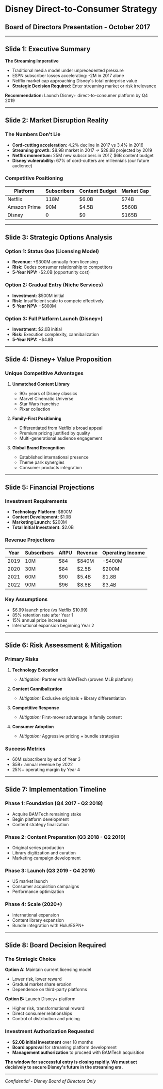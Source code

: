 # Disney Direct-to-Consumer Strategy
## Board of Directors Presentation - October 2017

---

## Slide 1: Executive Summary

**The Streaming Imperative**

- Traditional media model under unprecedented pressure
- ESPN subscriber losses accelerating: -2M in 2017 alone  
- Netflix market cap approaching Disney's total enterprise value
- **Strategic Decision Required:** Enter streaming market or risk irrelevance

**Recommendation:** Launch Disney+ direct-to-consumer platform by Q4 2019

---

## Slide 2: Market Disruption Reality

### The Numbers Don't Lie
- **Cord-cutting acceleration:** 4.2% decline in 2017 vs 3.4% in 2016
- **Streaming growth:** $8.9B market in 2017 → $28.8B projected by 2019
- **Netflix momentum:** 25M new subscribers in 2017, $6B content budget
- **Disney vulnerability:** 67% of cord-cutters are millennials (our future audience)

### Competitive Positioning
| Platform | Subscribers | Content Budget | Market Cap |
|----------|-------------|----------------|------------|
| Netflix | 118M | $6.0B | $74B |
| Amazon Prime | 90M | $4.5B | $560B |
| Disney | 0 | $0 | $165B |

---

## Slide 3: Strategic Options Analysis

### Option 1: Status Quo (Licensing Model)
- **Revenue:** +$300M annually from licensing
- **Risk:** Cedes consumer relationship to competitors
- **5-Year NPV:** -$2.0B (opportunity cost)

### Option 2: Gradual Entry (Niche Services)
- **Investment:** $500M initial
- **Risk:** Insufficient scale to compete effectively
- **5-Year NPV:** +$800M

### Option 3: Full Platform Launch (Disney+)
- **Investment:** $2.0B initial
- **Risk:** Execution complexity, cannibalization
- **5-Year NPV:** +$4.8B

---

## Slide 4: Disney+ Value Proposition

### Unique Competitive Advantages
1. **Unmatched Content Library**
   - 90+ years of Disney classics
   - Marvel Cinematic Universe
   - Star Wars franchise
   - Pixar collection

2. **Family-First Positioning**
   - Differentiated from Netflix's broad appeal
   - Premium pricing justified by quality
   - Multi-generational audience engagement

3. **Global Brand Recognition**
   - Established international presence
   - Theme park synergies
   - Consumer products integration

---

## Slide 5: Financial Projections

### Investment Requirements
- **Technology Platform:** $800M
- **Content Development:** $1.0B
- **Marketing Launch:** $200M
- **Total Initial Investment:** $2.0B

### Revenue Projections
| Year | Subscribers | ARPU | Revenue | Operating Income |
|------|-------------|------|---------|------------------|
| 2019 | 10M | $84 | $840M | -$400M |
| 2020 | 30M | $84 | $2.5B | $200M |
| 2021 | 60M | $90 | $5.4B | $1.8B |
| 2022 | 90M | $96 | $8.6B | $3.4B |

### Key Assumptions
- $6.99 launch price (vs Netflix $10.99)
- 85% retention rate after Year 1
- 15% annual price increases
- International expansion beginning Year 2

---

## Slide 6: Risk Assessment & Mitigation

### Primary Risks
1. **Technology Execution**
   - *Mitigation:* Partner with BAMTech (proven MLB platform)
   
2. **Content Cannibalization**
   - *Mitigation:* Exclusive originals + library differentiation
   
3. **Competitive Response**
   - *Mitigation:* First-mover advantage in family content
   
4. **Consumer Adoption**
   - *Mitigation:* Aggressive pricing + bundle strategies

### Success Metrics
- 60M subscribers by end of Year 3
- $5B+ annual revenue by 2022
- 25%+ operating margin by Year 4

---

## Slide 7: Implementation Timeline

### Phase 1: Foundation (Q4 2017 - Q2 2018)
- Acquire BAMTech remaining stake
- Begin platform development
- Content strategy finalization

### Phase 2: Content Preparation (Q3 2018 - Q2 2019)
- Original series production
- Library digitization and curation
- Marketing campaign development

### Phase 3: Launch (Q3 2019 - Q4 2019)
- US market launch
- Consumer acquisition campaigns
- Performance optimization

### Phase 4: Scale (2020+)
- International expansion
- Content library expansion
- Bundle integration with Hulu/ESPN+

---

## Slide 8: Board Decision Required

### The Strategic Choice
**Option A:** Maintain current licensing model
- Lower risk, lower reward
- Gradual market share erosion
- Dependence on third-party platforms

**Option B:** Launch Disney+ platform
- Higher risk, transformational reward
- Direct consumer relationships
- Control of distribution and pricing

### Investment Authorization Requested
- **$2.0B initial investment** over 18 months
- **Board approval** for streaming platform development
- **Management authorization** to proceed with BAMTech acquisition

**The window for successful entry is closing rapidly. We must act decisively to secure Disney's future in the streaming era.**

---

*Confidential - Disney Board of Directors Only*
